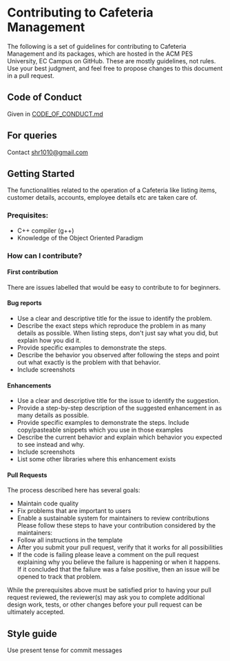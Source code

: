 # Contributing to Cafeteria Management
The following is a set of guidelines for contributing to Cafeteria Management and its packages, which are hosted in the ACM PES University, EC Campus on GitHub. These are mostly guidelines, not rules. Use your best judgment, and feel free to propose changes to this document in a pull request.

## Code of Conduct
Given in [CODE_OF_CONDUCT.md](https://github.com/acmpesuecc/cafe/CODE_OF_CONDUCT.md)

## For queries
Contact shr1010@gmail.com

## Getting Started
The functionalities related to the operation of a Cafeteria like listing items, customer details, accounts, employee details etc are taken care of.
### Prequisites:
- C++ compiler (g++)
- Knowledge of the Object Oriented Paradigm
### How can I contribute?
#### First contribution
There are issues labelled that would be easy to contribute to for beginners.
#### Bug reports
- Use a clear and descriptive title for the issue to identify the problem.
- Describe the exact steps which reproduce the problem in as many details as possible. When listing steps, don't just say what you did, but explain how you did it.
- Provide specific examples to demonstrate the steps.
- Describe the behavior you observed after following the steps and point out what exactly is the problem with that behavior.
- Include screenshots
#### Enhancements
- Use a clear and descriptive title for the issue to identify the suggestion.
- Provide a step-by-step description of the suggested enhancement in as many details as possible.
- Provide specific examples to demonstrate the steps. Include copy/pasteable snippets which you use in those examples
- Describe the current behavior and explain which behavior you expected to see instead and why.
- Include screenshots
- List some other libraries where this enhancement exists
#### Pull Requests
The process described here has several goals:
- Maintain code quality
- Fix problems that are important to users
- Enable a sustainable system for maintainers to review contributions
Please follow these steps to have your contribution considered by the maintainers:
- Follow all instructions in the template
- After you submit your pull request, verify that it works for all possibilities
- If the code is failing please leave a comment on the pull request explaining why you believe the failure is happening or when it happens. If it concluded that the failure was a false positive, then an issue will be opened to track that problem.

While the prerequisites above must be satisfied prior to having your pull request reviewed, the reviewer(s) may ask you to complete additional design work, tests, or other changes before your pull request can be ultimately accepted.
## Style guide
Use present tense for commit messages
